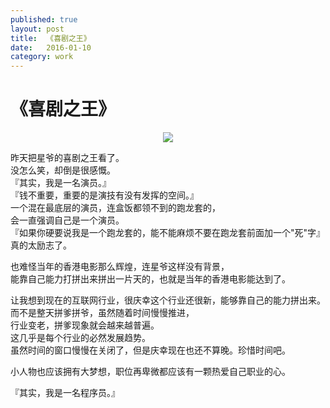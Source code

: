 ```yaml
---
published: true
layout: post
title:  《喜剧之王》
date:   2016-01-10
category: work
---
```


# 《喜剧之王》

<center>
<img src="http://images.yanyiwu.com/kingofcomedy.jpg" class="photo"></img>
</center>
  
昨天把星爷的喜剧之王看了。  
没怎么笑，却倒是很感慨。  
『其实，我是一名演员。』  
『钱不重要，重要的是演技有没有发挥的空间。』  
一个混在最底层的演员，连盒饭都领不到的跑龙套的，  
会一直强调自己是一个演员。  
『如果你硬要说我是一个跑龙套的，能不能麻烦不要在跑龙套前面加一个"死"字』  
真的太励志了。  
  
也难怪当年的香港电影那么辉煌，连星爷这样没有背景，  
能靠自己能力打拼出来拼出一片天的，也就是当年的香港电影能达到了。  
  
让我想到现在的互联网行业，很庆幸这个行业还很新，能够靠自己的能力拼出来。  
而不是整天拼爹拼爷，虽然随着时间慢慢推进，  
行业变老，拼爹现象就会越来越普遍。  
这几乎是每个行业的必然发展趋势。  
虽然时间的窗口慢慢在关闭了，但是庆幸现在也还不算晚。珍惜时间吧。  
  
小人物也应该拥有大梦想，职位再卑微都应该有一颗热爱自己职业的心。  
  
『其实，我是一名程序员。』  
